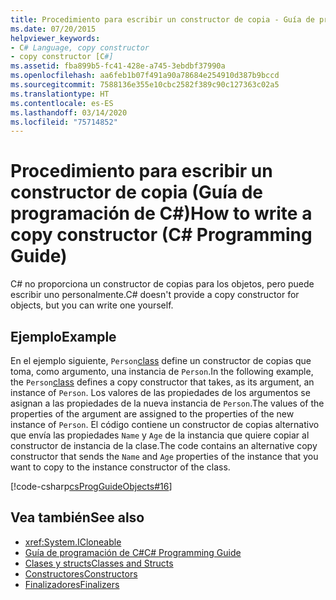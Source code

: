 ```yaml
---
title: Procedimiento para escribir un constructor de copia - Guía de programación de C#
ms.date: 07/20/2015
helpviewer_keywords:
- C# Language, copy constructor
- copy constructor [C#]
ms.assetid: fba899b5-fc41-428e-a745-3ebdbf37990a
ms.openlocfilehash: aa6feb1b07f491a90a78684e254910d387b9bccd
ms.sourcegitcommit: 7588136e355e10cbc2582f389c90c127363c02a5
ms.translationtype: HT
ms.contentlocale: es-ES
ms.lasthandoff: 03/14/2020
ms.locfileid: "75714852"
---
```

# <a name="how-to-write-a-copy-constructor-c-programming-guide"></a><span data-ttu-id="feec0-102">Procedimiento para escribir un constructor de copia (Guía de programación de C#)</span><span class="sxs-lookup"><span data-stu-id="feec0-102">How to write a copy constructor (C# Programming Guide)</span></span>
<span data-ttu-id="feec0-103">C# no proporciona un constructor de copias para los objetos, pero puede escribir uno personalmente.</span><span class="sxs-lookup"><span data-stu-id="feec0-103">C# doesn't provide a copy constructor for objects, but you can write one yourself.</span></span>  
  
## <a name="example"></a><span data-ttu-id="feec0-104">Ejemplo</span><span class="sxs-lookup"><span data-stu-id="feec0-104">Example</span></span>  
 <span data-ttu-id="feec0-105">En el ejemplo siguiente, `Person`[class](../../language-reference/keywords/class.md) define un constructor de copias que toma, como argumento, una instancia de `Person`.</span><span class="sxs-lookup"><span data-stu-id="feec0-105">In the following example, the `Person`[class](../../language-reference/keywords/class.md) defines a copy constructor that takes, as its argument, an instance of `Person`.</span></span> <span data-ttu-id="feec0-106">Los valores de las propiedades de los argumentos se asignan a las propiedades de la nueva instancia de `Person`.</span><span class="sxs-lookup"><span data-stu-id="feec0-106">The values of the properties of the argument are assigned to the properties of the new instance of `Person`.</span></span> <span data-ttu-id="feec0-107">El código contiene un constructor de copias alternativo que envía las propiedades `Name` y `Age` de la instancia que quiere copiar al constructor de instancia de la clase.</span><span class="sxs-lookup"><span data-stu-id="feec0-107">The code contains an alternative copy constructor that sends the `Name` and `Age` properties of the instance that you want to copy to the instance constructor of the class.</span></span>  
  
 [!code-csharp[csProgGuideObjects#16](~/samples/snippets/csharp/VS_Snippets_VBCSharp/csProgGuideObjects/CS/Objects.cs#16)]  
  
## <a name="see-also"></a><span data-ttu-id="feec0-108">Vea también</span><span class="sxs-lookup"><span data-stu-id="feec0-108">See also</span></span>

- <xref:System.ICloneable>
- [<span data-ttu-id="feec0-109">Guía de programación de C#</span><span class="sxs-lookup"><span data-stu-id="feec0-109">C# Programming Guide</span></span>](../index.md)
- [<span data-ttu-id="feec0-110">Clases y structs</span><span class="sxs-lookup"><span data-stu-id="feec0-110">Classes and Structs</span></span>](./index.md)
- [<span data-ttu-id="feec0-111">Constructores</span><span class="sxs-lookup"><span data-stu-id="feec0-111">Constructors</span></span>](./constructors.md)
- [<span data-ttu-id="feec0-112">Finalizadores</span><span class="sxs-lookup"><span data-stu-id="feec0-112">Finalizers</span></span>](./destructors.md)
